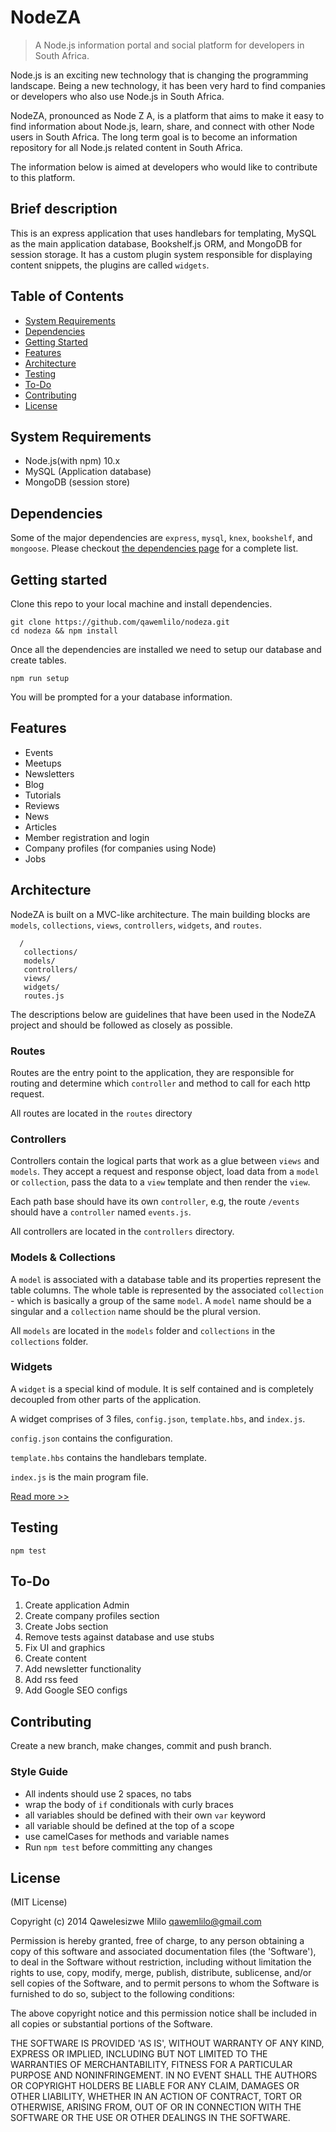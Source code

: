 # NodeZA
> A Node.js information portal and social platform for developers in South Africa.

Node.js is an exciting new technology that is changing the programming landscape. Being a new technology, it has been very hard to find companies or developers who also use Node.js in South Africa.

NodeZA, pronounced as Node Z A, is a platform that aims to make it easy to find information about Node.js, learn, share, and connect with other Node users in South Africa.
The long term goal is to become an information repository for all Node.js related content in South Africa.

The information below is aimed at developers who would like to contribute to this platform.

Brief description
-----------------
This is an express application that uses handlebars for templating, MySQL as the main application database, Bookshelf.js ORM, and MongoDB for session storage. It has a custom plugin system responsible for displaying content snippets, the plugins are called `widgets`.  


Table of Contents
-----------------

- [System Requirements](#system-requirements)
- [Dependencies](#dependencies)
- [Getting Started](#getting-started)
- [Features](#features)
- [Architecture](#architecture)
- [Testing](#testing)
- [To-Do](#to-do)
- [Contributing](#contributing)
- [License](#license)



System Requirements
-------------------
 - Node.js(with npm) 10.x
 - MySQL (Application database)
 - MongoDB (session store)


Dependencies
------------
Some of the major dependencies are `express`, `mysql`, `knex`, `bookshelf`, and `mongoose`. Please checkout [the dependencies page](https://github.com/qawemlilo/nodeza/blob/master/docs/dependencies.md) for a complete list.

Getting started
---------------
Clone this repo to your local machine and install dependencies.

```
git clone https://github.com/qawemlilo/nodeza.git
cd nodeza && npm install
```

Once all the dependencies are installed we need to setup our database and create tables.

```
npm run setup
```
You will be prompted for a your database information.

Features
--------

- Events
- Meetups
- Newsletters
- Blog
 - Tutorials
 - Reviews
 - News
 - Articles
- Member registration and login
- Company profiles (for companies using Node)
- Jobs



Architecture
------------
NodeZA is built on a MVC-like architecture. The main building blocks are `models`, `collections`, `views`, `controllers`, `widgets`, and `routes`.

      /
       collections/
       models/
       controllers/
       views/
       widgets/
       routes.js



The descriptions below are guidelines that have been used in the NodeZA project and should be followed as closely as possible.

### Routes
Routes are the entry point to the application, they are responsible for routing and determine which `controller` and method to call for each http request. 

All routes are located in the `routes` directory


### Controllers
Controllers contain the logical parts that work as a glue between `views` and `models`. They accept a request and response object, load data from a `model` or `collection`, pass the data to a `view` template and then render the `view`.

Each path base should have its own `controller`, e.g, the route `/events` should have a `controller` named `events.js`.

All controllers are located in the `controllers` directory.



### Models & Collections
A `model` is associated with a database table and its properties represent the table columns. The whole table is represented by the associated `collection` - which is basically a group of the same `model`. A `model` name should be a singular and a
`collection` name should be the plural version.

All `models` are located in the `models` folder and `collections` in the `collections` folder.


### Widgets
A `widget` is a special kind of module. It is self contained and is completely decoupled from other parts of the application.

A widget comprises of 3 files, `config.json`, `template.hbs`, and `index.js`.

`config.json` contains the configuration.

`template.hbs` contains the handlebars template.

`index.js` is the main program file.

[Read more >>](https://github.com/qawemlilo/nodeza/blob/master/docs/widgets.md)



Testing
-------

```
npm test
```


To-Do
-----
1. Create application Admin
2. Create company profiles section
3. Create Jobs section
4. Remove tests against database and use stubs
5. Fix UI and graphics
6. Create content
7. Add newsletter functionality
8. Add rss feed
9. Add Google SEO configs


Contributing
------------

Create a new branch, make changes, commit and push branch.

### Style Guide
 - All indents should use 2 spaces, no tabs
 - wrap the body of `if` conditionals with curly braces
 - all variables should be defined with their own `var` keyword
 - all variable should be defined at the top of a scope
 - use camelCases for methods and variable names
 - Run `npm test` before committing any changes



License
-------

(MIT License)

Copyright (c) 2014 Qawelesizwe Mlilo <qawemlilo@gmail.com>

Permission is hereby granted, free of charge, to any person obtaining a copy of this software and associated documentation files (the 'Software'), to deal in the Software without restriction, including without limitation the rights to use, copy, modify, merge, publish, distribute, sublicense, and/or sell copies of the Software, and to permit persons to whom the Software is furnished to do so, subject to the following conditions:

The above copyright notice and this permission notice shall be included in all copies or substantial portions of the Software.

THE SOFTWARE IS PROVIDED 'AS IS', WITHOUT WARRANTY OF ANY KIND, EXPRESS OR IMPLIED, INCLUDING BUT NOT LIMITED TO THE WARRANTIES OF MERCHANTABILITY, FITNESS FOR A PARTICULAR PURPOSE AND NONINFRINGEMENT. IN NO EVENT SHALL THE AUTHORS OR COPYRIGHT HOLDERS BE LIABLE FOR ANY CLAIM, DAMAGES OR OTHER LIABILITY, WHETHER IN AN ACTION OF CONTRACT, TORT OR OTHERWISE, ARISING FROM, OUT OF OR IN CONNECTION WITH THE SOFTWARE OR THE USE OR OTHER DEALINGS IN THE SOFTWARE.